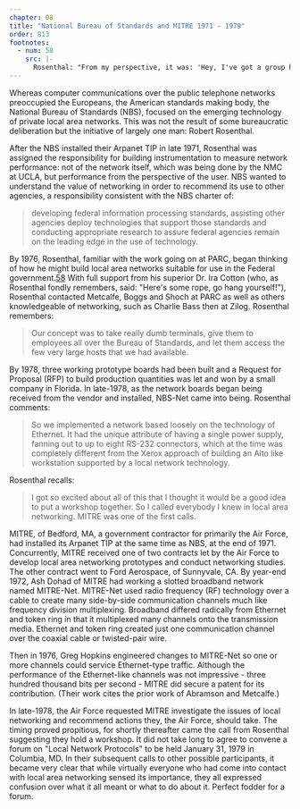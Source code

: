 ```yaml
---
chapter: 08
title: "National Bureau of Standards and MITRE 1971 - 1979"
order: 813
footnotes:
  - num: 58
    src: |- 
      Rosenthal: "From my perspective, it was: 'Hey, I've got a group here and I've got to get real smart about this technology.' We had a number of contracts with some other agencies to actually install some of the early three megabit Ethernet devices, and I had put a lab together here with Altos and Dover printers and the like. We also did some work for some people downtown. So we were very much aware of what Xerox was up to. Xerox's mindset, as I recall, at the time, was not to unbundle the LAN technology, but to sell an office system. Our motivation was to unbundle that technology and provide the equivalent of a carrier, but local area networks. At the time -- we were forcing definitions like 'locally owned and administered.' All the bad things that we knew about carriers, from a user's perspective -- they're not bad; the regulatory kinds of things -- we wanted to do without, because we were trying to connect terminal devices within buildings we owned. There was no need for carrier services, so we administered them ourselves, we did everything ourselves. That's what we meant by local networks at the time."
---
```


Whereas computer communications over the public telephone networks preoccupied the Europeans, the American standards making body, the National Bureau of Standards (NBS), focused on the emerging technology of private local area networks. This was not the result of some bureaucratic deliberation but the initiative of largely one man: Robert Rosenthal.

After the NBS installed their Arpanet TIP in late 1971, Rosenthal was assigned the responsibility for building instrumentation to measure network performance: not of the network itself, which was being done by the NMC at UCLA, but performance from the perspective of the user. NBS wanted to understand the value of networking in order to recommend its use to other agencies, a responsibility consistent with the NBS charter of:

>developing federal information processing standards, assisting other agencies deploy technologies that support those standards and conducting appropriate research to assure federal agencies remain on the leading edge in the use of technology.

By 1976, Rosenthal, familiar with the work going on at PARC, began thinking of how he might build local area networks suitable for use in the Federal government.<a name="fnloc58" href="#fn58">58</a> With full support from his superior Dr. Ira Cotton (who, as Rosenthal fondly remembers, said: "Here's some rope, go hang yourself!"), Rosenthal contacted Metcalfe, Boggs and Shoch at PARC as well as others knowledgeable of networking, such as Charlie Bass then at Zilog. Rosenthal remembers:

>Our concept was to take really dumb terminals, give them to employees all over the Bureau of Standards, and let them access the few very large hosts that we had available.

By 1978, three working prototype boards had been built and a Request for Proposal (RFP) to build production quantities was let and won by a small company in Florida. In late-1978, as the network boards began being received from the vendor and installed, NBS-Net came into being. Rosenthal comments:

>So we implemented a network based loosely on the technology of Ethernet. It had the unique attribute of having a single power supply, fanning out to up to eight RS-232 connectors, which at the time was completely different from the Xerox approach of building an Alto like workstation supported by a local network technology.

Rosenthal recalls:

>I got so excited about all of this that I thought it would be a good idea to put a workshop together. So I called everybody I knew in local area networking. MITRE was one of the first calls.

MITRE, of Bedford, MA, a government contractor for primarily the Air Force, had installed its Arpanet TIP at the same time as NBS, at the end of 1971. Concurrently, MITRE received one of two contracts let by the Air Force to develop local area networking prototypes and conduct networking studies. The other contract went to Ford Aerospace, of Sunnyvale, CA. By year-end 1972, Ash Dohad of MITRE had working a slotted broadband network named MITRE-Net. MITRE-Net used radio frequency (RF) technology over a cable to create many side-by-side communication channels much like frequency division multiplexing. Broadband differed radically from Ethernet and token ring in that it multiplexed many channels onto the transmission media. Ethernet and token ring created just one communication channel over the coaxial cable or twisted-pair wire.

Then in 1976, Greg Hopkins engineered changes to MITRE-Net so one or more channels could service Ethernet-type traffic. Although the performance of the Ethernet-like channels was not impressive - three hundred thousand bits per second - MITRE did secure a patent for its contribution. (Their work cites the prior work of Abramson and Metcalfe.)

In late-1978, the Air Force requested MITRE investigate the issues of local networking and recommend actions they, the Air Force, should take. The timing proved propitious, for shortly thereafter came the call from Rosenthal suggesting they hold a workshop. It did not take long to agree to convene a forum on "Local Network Protocols" to be held January 31, 1979 in Columbia, MD. In their subsequent calls to other possible participants, it became very clear that while virtually everyone who had come into contact with local area networking sensed its importance, they all expressed confusion over what it all meant or what to do about it. Perfect fodder for a forum.
